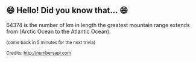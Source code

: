 ## :smile: Hello! Did you know that... :smile:
64374 is the number of km in length the greatest mountain range extends from (Arctic Ocean to the Atlantic Ocean).

<sup>(come back in 5 minutes for the next trivia)</sup>


<sup>Credits: http://numbersapi.com</sup>
